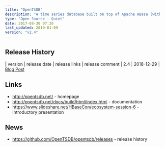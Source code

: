 ```yaml
---
title: "OpenTSDB"
description: "A time series database built on top of Apache HBase (with support for Google BigTable and Apache Cassandra recently added).  Each data point consists of a metric name, a UNIX timestamp, a value (either integer or floating point) and a set of key value pair tags, where the tags define the potentially aggregations required.  Data is stored with one row per metric, tag combination and hour, with all data points for that hour stored in that row under different column qualifiers based on the timestamp, allowing for more efficient in memory aggregations.  Supports the recording (but not generation) of pre-aggregated data that will be used to accelerate queries, annotations (short text strings associated with timestamps and optionally time series that represent events), the organisation of metrics and tags into hierarchical trees, and the generation of statistics relating to performance, however currently does not support incrementing counters.  Consists of a Time Series Daemon (TSD) (that exposes a Telnet RPC and HTTP JSON REST APIs and a simple web based UI for querying data) and a CLI (including the ability to batch import data), with each TSD opperating independantly of each other with no master or shared state allowing for horizontal scalability over a single underlying database.  Supports a range of plugins, including the ability to support different deserialisation and authentication for HTTP REST calls, emmission of meta data (metrics, tags and annotations) to a search engine, real time publishing of data points to another destination and support for other RPC protocols.  Open sourced on GitHub under both an LGPLv2.1+ and GPLv3+ licence, with development started in 2010, and has been adopted but a number of large organisations including MapR, Yahoo, Tumblr and ebay."
type: "Open Source - Quiet"
date: 2017-08-30 07:30
last_updated: 2019-01-09
version: "v2.4"
---
```

## Release History

| version | release date | release links | release comment
| 2.4 | 2018-12-29 | [Blog Post](https://yahoodevelopers.tumblr.com/post/181461308249/announcing-opentsdb-240-rollup-and)

## Links

* <http://opentsdb.net/> - homepage
* <http://opentsdb.net/docs/build/html/index.html> - documentation
* <https://www.slideshare.net/HBaseCon/ecosystem-session-6> - introductory presentation

## News

* <https://github.com/OpenTSDB/opentsdb/releases> - release history